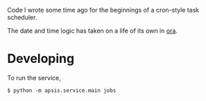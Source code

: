 Code I wrote some time ago for the beginnings of a cron-style task scheduler.  

The date and time logic has taken on a life of its own in [ora](https://github.com/alexhsamuel/ora).

# Developing

To run the service,

```
$ python -m apsis.service.main jobs
```

